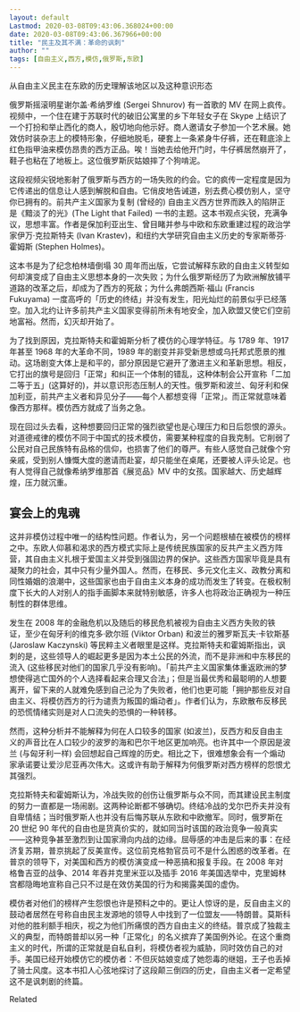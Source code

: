```yaml
---
layout: default
Lastmod: 2020-03-08T09:43:06.368024+00:00
date: 2020-03-08T09:43:06.367966+00:00
title: "民主及其不满：革命的讽刺"
author: ""
tags: [自由主义,西方,模仿,俄罗斯,东欧]
---
```


从自由主义民主在东欧的历史理解该地区以及这种意识形态​

俄罗斯摇滚明星谢尔盖·希纳罗维 (Sergei Shnurov) 有一首歌的 MV 在网上疯传。视频中，一个住在建于苏联时代的破旧公寓里的乡下年轻女子在 Skype 上结识了一个打扮和举止西化的商人，殷切地向他示好。商人邀请女子参加一个艺术展。她效仿时装杂志上的模特形象，仔细地脱毛，硬套上一条紧身牛仔裤，还在鞋底涂上红色指甲油来模仿昂贵的西方正品。唉！当她去给他开门时，牛仔裤居然崩开了，鞋子也粘在了地板上。这位俄罗斯灰姑娘摔了个狗啃泥。

这段视频尖锐地影射了俄罗斯与西方的一场失败的约会。它的疯传一定程度是因为它传递出的信息让人感到解脱和自由。它俏皮地告诫道，别去费心模仿别人，坚守你已拥有的。前共产主义国家为复制 (曾经的) 自由主义西方世界而跌入的陷阱正是《黯淡了的光》(The Light that Failed) 一书的主题。这本书观点尖锐，充满争议，思想丰富。作者是保加利亚出生、曾目睹并参与中欧和东欧重建过程的政治学家伊万·克拉斯特夫 (Ivan Krastev)，和纽约大学研究自由主义历史的专家斯蒂芬·霍姆斯 (Stephen Holmes)。

这本书是为了纪念柏林墙倒塌 30 周年而出版，它尝试解释东欧的自由主义转型如何却演变成了自由主义思想本身的一次失败；为什么俄罗斯经历了为欧洲解放铺平道路的改革之后，却成为了西方的死敌；为什么弗朗西斯·福山 (Francis Fukuyama) 一度高呼的「历史的终结」并没有发生，阳光灿烂的前景似乎已经落空。加入北约让许多前共产主义国家变得前所未有地安全，加入欧盟又使它们空前地富裕。然而，幻灭却开始了。

为了找到原因，克拉斯特夫和霍姆斯分析了模仿的心理学特征。与 1789 年、1917 年甚至 1968 年的大革命不同，1989 年的剧变并非受新思想或乌托邦式愿景的推动。这场剧变大体上是和平的，部分原因是它避开了激进主义和革新思想。相反，它打出的旗号是回归「正常」和纠正一个体制的错乱，这种体制会公开宣称「二加二等于五」(这算好的)，并以意识形态压制人的天性。俄罗斯和波兰、匈牙利和保加利亚，前共产主义者和异见分子——每个人都想变得「正常」。而正常就意味着像西方那样。模仿西方就成了当务之急。 

现在回过头去看，这种想要回归正常的强烈欲望也是心理压力和日后怨恨的源头。对道德戒律的模仿不同于中国式的技术模仿，需要某种程度的自我克制。它削弱了公民对自己民族特有品格的信仰，也损害了他们的尊严。有些人感觉自己就像个穷亲戚，受到别人慷慨大度的邀请而赴宴，却只能坐在桌尾，还要被人评头论足。也有人觉得自己就像希纳罗维那首《展览品》MV 中的女孩。国家越大、历史越辉煌，压力就沉重。

宴会上的鬼魂
------

这并非模仿过程中唯一的结构性问题。作者认为，另一个问题根植在被模仿的榜样之中。东欧人仰慕和渴求的西方模式实际上是传统民族国家的反共产主义西方阵营，其自由主义扎根于爱国主义并受到强固边界的保护。这些西方国家毕竟是具有凝聚力的社会，其中只有少量外国人。然而，在移民、多元文化主义、政教分离和同性婚姻的浪潮中，这些国家也由于自由主义本身的成功而发生了转变。在极权制度下长大的人对别人的指手画脚本来就特别敏感，许多人也将政治正确视为一种压制性的群体思维。

发生在 2008 年的金融危机以及随后的移民危机被视为自由主义西方失败的铁证，至少在匈牙利的维克多·欧尔班 (Viktor Orban) 和波兰的雅罗斯瓦夫·卡钦斯基 (Jaroslaw Kaczynski) 等民粹主义者眼里是这样。克拉斯特夫和霍姆斯指出，讽刺的是，这些领导人的崛起更多是因为本土公民的外流，而不是非洲和中东移民的流入 (这些移民对他们的国家几乎没有影响)。「前共产主义国家集体重返欧洲的梦想使得逃亡国外的个人选择看起来合理又合法」；但是当最优秀和最聪明的人想要离开，留下来的人就难免感到自己沦为了失败者，他们也更可能「拥护那些反对自由主义、将模仿西方的行为谴责为叛国的煽动者」。作者们认为，东欧散布反移民的恐慌情绪实则是对人口流失的恐惧的一种转移。

然而，这种分析并不能解释为何在人口较多的国家 (如波兰)，反西方和反自由主义的声音比在人口较少的波罗的海和巴尔干地区更加响亮。也许其中一个原因是波兰 (与匈牙利一样) 会回想起自己辉煌的历史。相比之下，很难想象会有一个煽动家承诺要让爱沙尼亚再次伟大。这或许有助于解释为何俄罗斯对西方榜样的怨恨尤其强烈。

克拉斯特夫和霍姆斯认为，冷战失败的创伤让俄罗斯与众不同，而其建设民主制度的努力一直都是一场闹剧。这两种论断都不够确切。终结冷战的戈尔巴乔夫并没有自卑情结；当时俄罗斯人也并没有后悔苏联从东欧和中欧撤军。同时，俄罗斯在 20 世纪 90 年代的自由也是货真价实的，就如同当时该国的政治竞争一般真实——这种竞争甚至激烈到让国家滑向内战的边缘。屈辱感的冲击是后来的事：在经济复苏期，普京挑起了反美宣传。这位前克格勃官员可不是什么困惑的改革者。在普京的领导下，对美国和西方的模仿演变成一种恶搞和报复手段。在 2008 年对格鲁吉亚的战争、2014 年吞并克里米亚以及插手 2016 年美国选举中，克里姆林宫都隐晦地宣称自己只不过是在效仿美国的行为和揭露美国的虚伪。

模仿者对他们的榜样产生怨恨也许是预料之中的。更让人惊讶的是，反自由主义的鼓动者居然在号称自由民主发源地的领导人中找到了一位盟友——特朗普。莫斯科对他的胜利额手相庆，视之为他们所痛恨的西方自由主义的终结。普京成了独裁主义的典型，而特朗普却以另一种「正常化」的名义摈弃了美国例外论。在这个重商主义的时代，所谓的正常就是自私自利，将模仿者视为威胁，同时效仿自己的对手。美国已经开始模仿它的模仿者：不但灰姑娘变成了她怨毒的继姐，王子也丢掉了骑士风度。这本书扣人心弦地探讨了这段颠三倒四的历史，自由主义者一定希望这不是讽刺剧的终篇。

Related

